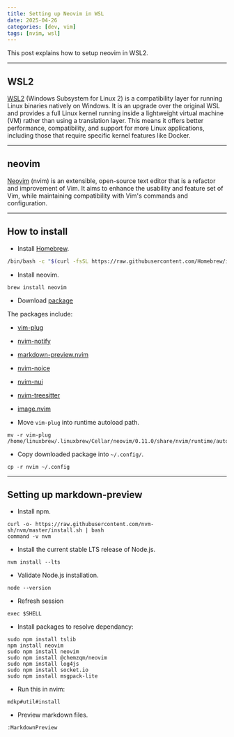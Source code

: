 ```yaml
---
title: Setting up Neovim in WSL
date: 2025-04-26
categories: [dev, vim]
tags: [nvim, wsl]
---
```


This post explains how to setup neovim in WSL2.  


-----------------------------------

## WSL2

[WSL2](https://learn.microsoft.com/en-us/windows/wsl/about) (Windows Subsystem for Linux 2) is a compatibility layer for running Linux binaries natively on Windows. It is an upgrade over the original WSL and provides a full Linux kernel running inside a lightweight virtual machine (VM) rather than using a translation layer. This means it offers better performance, compatibility, and support for more Linux applications, including those that require specific kernel features like Docker.


-----------------------------------

## neovim

[Neovim](https://neovim.io/) (nvim) is an extensible, open-source text editor that is a refactor and improvement of Vim. It aims to enhance the usability and feature set of Vim, while maintaining compatibility with Vim's commands and configuration.


-----------------------------------

## How to install

- Install [Homebrew](https://docs.brew.sh/).

```bash
/bin/bash -c "$(curl -fsSL https://raw.githubusercontent.com/Homebrew/install/HEAD/install.sh)"
```

- Install neovim.

```
brew install neovim
```

- Download [package](https://downgit.github.io/#/home?url=https://github.com/hxxdev/hxxdev.github.io/tree/main/assets/posts/setting_up_nvim/nvim)

The packages include:

- [vim-plug](https://github.com/junegunn/vim-plug)
- [nvim-notify](https://github.com/rcarriga/nvim-notify)
- [markdown-preview.nvim](https://github.com/iamcco/markdown-preview.nvim)
- [nvim-noice](https://github.com/folke/noice.nvim)
- [nvim-nui](https://github.com/MunifTanjim/nui.nvim)
- [nvim-treesitter](https://github.com/nvim-treesitter/nvim-treesitter)
- [image.nvim](https://github.com/3rd/image.nvim)

- Move `vim-plug` into runtime autoload path.

```shell
mv -r vim-plug /home/linuxbrew/.linuxbrew/Cellar/neovim/0.11.0/share/nvim/runtime/autoload
```

- Copy downloaded package into `~/.config/`.

```shell
cp -r nvim ~/.config
```

-----------------------------------

## Setting up markdown-preview
- Install npm. 

```shell
curl -o- https://raw.githubusercontent.com/nvm-sh/nvm/master/install.sh | bash
command -v nvm
```

- Install the current stable LTS release of Node.js.

```shell
nvm install --lts
``` 

- Validate Node.js installation.

```shell
node --version
```

- Refresh session

```shell
exec $SHELL
```

- Install packages to resolve dependancy:

```shell
sudo npm install tslib
npm install neovim
sudo npm install neovim
sudo npm install @chemzqm/neovim
sudo npm install log4js
sudo npm install socket.io
sudo npm install msgpack-lite
```

- Run this in nvim:

```nvim
mdkp#util#install
```

-  Preview markdown files.

```nvim
:MarkdownPreview
```

